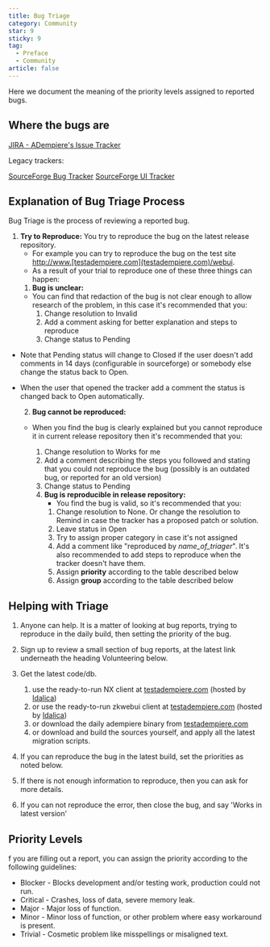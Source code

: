 ```yaml
---
title: Bug Triage
category: Community
star: 9
sticky: 9
tag:
  - Preface
  - Community
article: false
---
```


Here we document the meaning of the priority levels assigned to reported bugs.

## Where the bugs are

[JIRA - ADempiere's Issue Tracker](https://adempiere.atlassian.net/jira/dashboards/last-visited)

Legacy trackers:

[SourceForge Bug Tracker]()
[SourceForge UI Tracker](http://sourceforge.net/tracker/?atid=955896&group_id=176962&func=browse)

## Explanation of Bug Triage Process

Bug Triage is the process of reviewing a reported bug.

1. **Try to Reproduce:** You try to reproduce the bug on the latest release repository.
   - For example you can try to reproduce the bug on the test site <http://www.[testadempiere.com](testadempiere.com)/webui>.
   - As a result of your trial to reproduce one of these three things can happen:
    1. **Bug is unclear:**
    - You can find that redaction of the bug is not clear enough to allow research of the problem, in this case it's recommended that you:
       1. Change resolution to Invalid
       2. Add a comment asking for better explanation and steps to reproduce
       3. Change status to Pending

- Note that Pending status will change to Closed if the user doesn't add comments in 14 days (configurable in sourceforge) or somebody else change the status back to Open.
- When the user that opened the tracker add a comment the status is changed back to Open automatically.

     2. **Bug cannot be reproduced:**
  - When you find the bug is clearly explained but you cannot reproduce it in current release repository then it's recommended that you:

       1. Change resolution to Works for me
       2. Add a comment describing the steps you followed and stating that you could not reproduce the bug (possibly is an outdated bug, or reported for an old version)
       3. Change status to Pending
    3. **Bug is reproducible in release repository:**
       - You find the bug is valid, so it's recommended that you:
       1. Change resolution to None. Or change the resolution to Remind in case the tracker has a proposed patch or solution.
       2. Leave status in Open
       3. Try to assign proper category in case it's not assigned
       4. Add a comment like "reproduced by _name_of_triager_". It's also recommended to add steps to reproduce when the tracker doesn't have them.
       5. Assign **priority** according to the table described below
       6. Assign **group** according to the table described below

## Helping with Triage

1. Anyone can help. It is a matter of looking at bug reports, trying to reproduce in the daily build, then setting the priority of the bug.
2. Sign up to review a small section of bug reports, at the latest link underneath the heading Volunteering below.
3. Get the latest code/db.

    1. use the ready-to-run NX client at [testadempiere.com](testadempiere.com) (hosted by [Idalica](http://www.idalica.com/))
    2. or use the ready-to-run zkwebui client at [testadempiere.com](testadempiere.com) (hosted by [Idalica](http://www.idalica.com/))
    3. or download the daily adempiere binary from [testadempiere.com](testadempiere.com)
    4. or download and build the sources yourself, and apply all the latest migration scripts.
4. If you can reproduce the bug in the latest build, set the priorities as noted below.
5. If there is not enough information to reproduce, then you can ask for more details.
6. If you can not reproduce the error, then close the bug, and say 'Works in latest version'

## Priority Levels

f you are filling out a report, you can assign the priority according to the following guidelines:

- Blocker - Blocks development and/or testing work, production could not run.
- Critical - Crashes, loss of data, severe memory leak.
- Major - Major loss of function.
- Minor - Minor loss of function, or other problem where easy workaround is present.
- Trivial - Cosmetic problem like misspellings or misaligned text.

